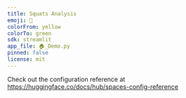 ```yaml
---
title: Squats Analysis
emoji: 🐨
colorFrom: yellow
colorTo: green
sdk: streamlit
app_file: 🏠️_Demo.py
pinned: false
license: mit
---
```


Check out the configuration reference at https://huggingface.co/docs/hub/spaces-config-reference
